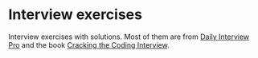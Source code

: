 # Interview exercises
Interview exercises with solutions. Most of them are from [Daily Interview Pro](https://www.techseries.dev/daily) and
the book [Cracking the Coding Interview](http://www.crackingthecodinginterview.com).
